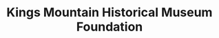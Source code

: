 ---
layout: repo
title: "Kings Mountain Historical Museum Foundation"
id: 5013
permalink: repos/5013/
---